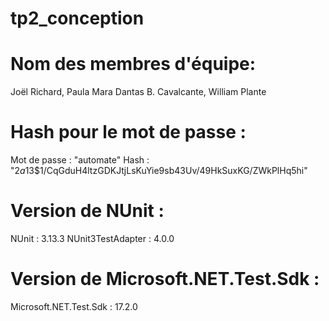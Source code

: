# tp2_conception
# Nom des membres d'équipe:
Joël Richard, 
Paula Mara Dantas B. Cavalcante, 
William Plante
# Hash pour le mot de passe :
Mot de passe : "automate"
Hash : "$2a$13$1/CqGduH4ltzGDKJtjLsKuYie9sb43Uv/49HkSuxKG/ZWkPlHq5hi"
# Version de NUnit :
NUnit : 3.13.3
NUnit3TestAdapter : 4.0.0
# Version de Microsoft.NET.Test.Sdk :
Microsoft.NET.Test.Sdk : 17.2.0

